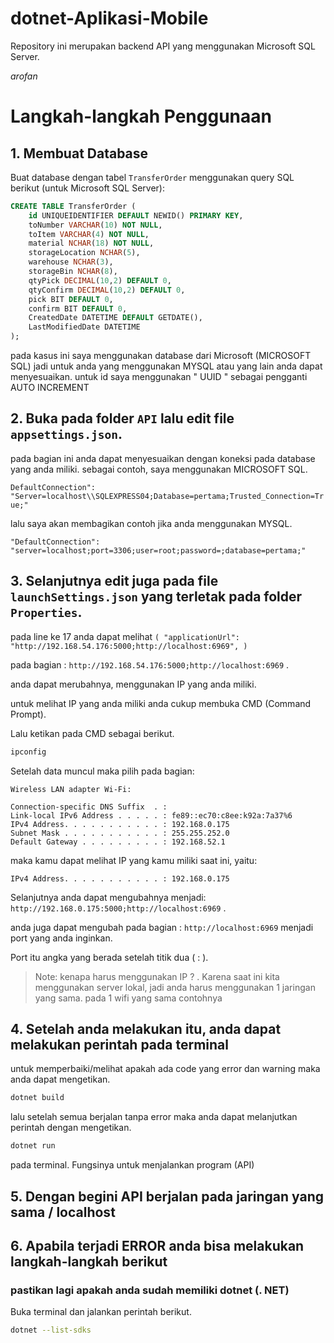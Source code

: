 # dotnet-Aplikasi-Mobile

Repository ini merupakan backend API yang menggunakan Microsoft SQL Server.

_arofan_

# Langkah-langkah Penggunaan

## 1. Membuat Database

Buat database dengan tabel `TransferOrder` menggunakan query SQL berikut (untuk Microsoft SQL Server):

```sql
CREATE TABLE TransferOrder (
    id UNIQUEIDENTIFIER DEFAULT NEWID() PRIMARY KEY,
    toNumber VARCHAR(10) NOT NULL,
    toItem VARCHAR(4) NOT NULL,
    material NCHAR(18) NOT NULL,
    storageLocation NCHAR(5),
    warehouse NCHAR(3),
    storageBin NCHAR(8),
    qtyPick DECIMAL(10,2) DEFAULT 0,
    qtyConfirm DECIMAL(10,2) DEFAULT 0,
    pick BIT DEFAULT 0,
    confirm BIT DEFAULT 0,
    CreatedDate DATETIME DEFAULT GETDATE(),
    LastModifiedDate DATETIME
);
```

pada kasus ini saya menggunakan database dari Microsoft (MICROSOFT SQL) jadi untuk anda yang menggunakan MYSQL atau yang lain anda dapat menyesuaikan.
untuk id saya menggunakan " UUID " sebagai pengganti AUTO INCREMENT 


## 2. Buka pada folder ` API ` lalu edit file ` appsettings.json `.
   
   pada bagian ini anda dapat menyesuaikan dengan koneksi pada database yang anda miliki.
   sebagai contoh, saya menggunakan MICROSOFT SQL.
   
   `DefaultConnection": "Server=localhost\\SQLEXPRESS04;Database=pertama;Trusted_Connection=True;" `

   lalu saya akan membagikan contoh jika anda menggunakan MYSQL.
   
   ```"DefaultConnection": "server=localhost;port=3306;user=root;password=;database=pertama;"```


## 3. Selanjutnya edit juga pada file ` launchSettings.json ` yang terletak pada folder ` Properties `.
   
   pada line ke 17 anda dapat melihat `` ( "applicationUrl": "http://192.168.54.176:5000;http://localhost:6969", ) ``

   pada bagian : `http://192.168.54.176:5000;http://localhost:6969` .

   anda dapat merubahnya, menggunakan IP yang anda miliki.

   untuk melihat IP yang anda miliki anda cukup membuka CMD (Command Prompt).
   
   Lalu ketikan pada CMD sebagai berikut. 
   ```sh
ipconfig 
   ```
   
   Setelah data muncul maka pilih pada bagian:
   ```
   Wireless LAN adapter Wi-Fi:

   Connection-specific DNS Suffix  . :
   Link-local IPv6 Address . . . . . : fe89::ec70:c8ee:k92a:7a37%6
   IPv4 Address. . . . . . . . . . . : 192.168.0.175
   Subnet Mask . . . . . . . . . . . : 255.255.252.0
   Default Gateway . . . . . . . . . : 192.168.52.1
```

   maka kamu dapat melihat IP yang kamu miliki saat ini, yaitu:
   
   ``IPv4 Address. . . . . . . . . . . : 192.168.0.175``

   Selanjutnya anda dapat mengubahnya menjadi:
   ``` http://192.168.0.175:5000;http://localhost:6969 ``` .

   anda juga dapat mengubah pada bagian :
   ` http://localhost:6969 `
   menjadi port yang anda inginkan.
   
   Port itu angka yang berada setelah titik dua ( : ).

  > Note: kenapa harus menggunakan IP ? . Karena saat ini kita menggunakan server lokal, jadi anda harus menggunakan 1 jaringan yang sama. pada 1 wifi yang sama contohnya 

## 4. Setelah anda melakukan itu, anda dapat melakukan perintah pada terminal
untuk memperbaiki/melihat apakah ada code yang error dan warning maka anda dapat mengetikan.
   ```sh 
   dotnet build
   ``` 
   
   lalu setelah semua berjalan tanpa error maka anda dapat melanjutkan perintah dengan mengetikan.
   
   ```sh 
   dotnet run
```
pada terminal. Fungsinya untuk menjalankan program (API)

## 5. Dengan begini API berjalan pada jaringan yang sama / localhost

## 6. Apabila terjadi ERROR anda bisa melakukan langkah-langkah berikut

### pastikan lagi apakah anda sudah memiliki dotnet (. NET)
Buka terminal dan jalankan perintah berikut.
```sh
dotnet --list-sdks
```
